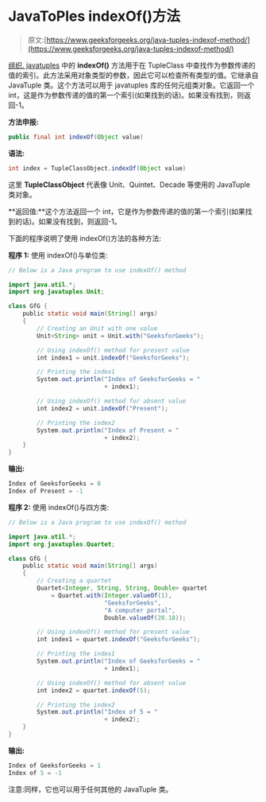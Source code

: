 # JavaToPles indexOf()方法

> 原文:[https://www.geeksforgeeks.org/java-tuples-indexof-method/](https://www.geeksforgeeks.org/java-tuples-indexof-method/)

[组织. javatuples](https://www.geeksforgeeks.org/javatuples-introduction/) 中的 **indexOf()** 方法用于在 TupleClass 中查找作为参数传递的值的索引。此方法采用对象类型的参数，因此它可以检查所有类型的值。它继承自 JavaTuple 类。这个方法可以用于 javatuples 库的任何元组类对象。它返回一个 int，这是作为参数传递的值的第一个索引(如果找到的话)。如果没有找到，则返回-1。

**方法申报:**

```java
public final int indexOf(Object value)
```

**语法:**

```java
int index = TupleClassObject.indexOf(Object value)
```

这里 **TupleClassObject** 代表像 Unit、Quintet、Decade 等使用的 JavaTuple 类对象。

**返回值:**这个方法返回一个 int，它是作为参数传递的值的第一个索引(如果找到的话)。如果没有找到，则返回-1。

下面的程序说明了使用 indexOf()方法的各种方法:

**程序 1:** 使用 indexOf()与单位类:

```java
// Below is a Java program to use indexOf() method

import java.util.*;
import org.javatuples.Unit;

class GfG {
    public static void main(String[] args)
    {
        // Creating an Unit with one value
        Unit<String> unit = Unit.with("GeeksforGeeks");

        // Using indexOf() method for present value
        int index1 = unit.indexOf("GeeksforGeeks");

        // Printing the index1
        System.out.println("Index of GeeksforGeeks = "
                           + index1);

        // Using indexOf() method for absent value
        int index2 = unit.indexOf("Present");

        // Printing the index2
        System.out.println("Index of Present = "
                           + index2);
    }
}
```

**输出:**

```java
Index of GeeksforGeeks = 0
Index of Present = -1
```

**程序 2:** 使用 indexOf()与四方类:

```java
// Below is a Java program to use indexOf() method

import java.util.*;
import org.javatuples.Quartet;

class GfG {
    public static void main(String[] args)
    {
        // Creating a quartet
        Quartet<Integer, String, String, Double> quartet
            = Quartet.with(Integer.valueOf(1),
                           "GeeksforGeeks",
                           "A computer portal",
                           Double.valueOf(20.18));

        // Using indexOf() method for present value
        int index1 = quartet.indexOf("GeeksforGeeks");

        // Printing the index1
        System.out.println("Index of GeeksforGeeks = "
                           + index1);

        // Using indexOf() method for absent value
        int index2 = quartet.indexOf(5);

        // Printing the index2
        System.out.println("Index of 5 = "
                           + index2);
    }
}
```

**输出:**

```java
Index of GeeksforGeeks = 1
Index of 5 = -1
```

注意:同样，它也可以用于任何其他的 JavaTuple 类。
